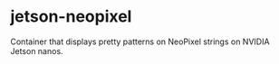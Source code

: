 # jetson-neopixel
Container that displays pretty patterns on NeoPixel strings on NVIDIA Jetson nanos.
